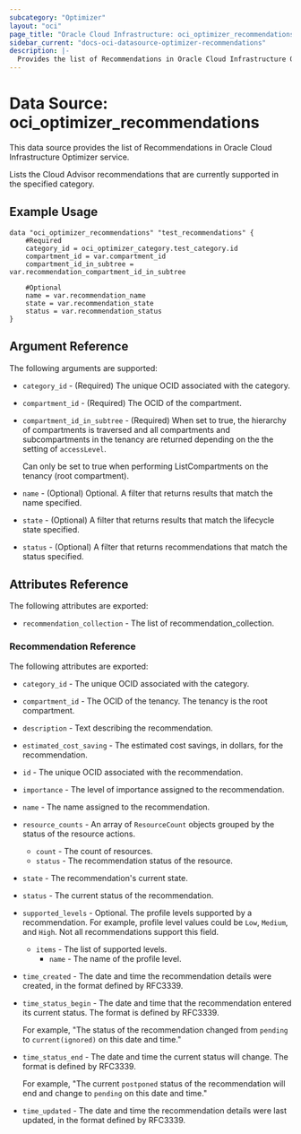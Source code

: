 ```yaml
---
subcategory: "Optimizer"
layout: "oci"
page_title: "Oracle Cloud Infrastructure: oci_optimizer_recommendations"
sidebar_current: "docs-oci-datasource-optimizer-recommendations"
description: |-
  Provides the list of Recommendations in Oracle Cloud Infrastructure Optimizer service
---
```


# Data Source: oci_optimizer_recommendations
This data source provides the list of Recommendations in Oracle Cloud Infrastructure Optimizer service.

Lists the Cloud Advisor recommendations that are currently supported in the specified category.


## Example Usage

```hcl
data "oci_optimizer_recommendations" "test_recommendations" {
	#Required
	category_id = oci_optimizer_category.test_category.id
	compartment_id = var.compartment_id
	compartment_id_in_subtree = var.recommendation_compartment_id_in_subtree

	#Optional
	name = var.recommendation_name
	state = var.recommendation_state
	status = var.recommendation_status
}
```

## Argument Reference

The following arguments are supported:

* `category_id` - (Required) The unique OCID associated with the category.
* `compartment_id` - (Required) The OCID of the compartment.
* `compartment_id_in_subtree` - (Required) When set to true, the hierarchy of compartments is traversed and all compartments and subcompartments in the tenancy are returned depending on the the setting of `accessLevel`.

	Can only be set to true when performing ListCompartments on the tenancy (root compartment). 
* `name` - (Optional) Optional. A filter that returns results that match the name specified.
* `state` - (Optional) A filter that returns results that match the lifecycle state specified. 
* `status` - (Optional) A filter that returns recommendations that match the status specified. 


## Attributes Reference

The following attributes are exported:

* `recommendation_collection` - The list of recommendation_collection.

### Recommendation Reference

The following attributes are exported:

* `category_id` - The unique OCID associated with the category.
* `compartment_id` - The OCID of the tenancy. The tenancy is the root compartment.
* `description` - Text describing the recommendation.
* `estimated_cost_saving` - The estimated cost savings, in dollars, for the recommendation.
* `id` - The unique OCID associated with the recommendation.
* `importance` - The level of importance assigned to the recommendation.
* `name` - The name assigned to the recommendation.
* `resource_counts` - An array of `ResourceCount` objects grouped by the status of the resource actions.
	* `count` - The count of resources.
	* `status` - The recommendation status of the resource.
* `state` - The recommendation's current state.
* `status` - The current status of the recommendation.
* `supported_levels` - Optional. The profile levels supported by a recommendation. For example, profile level values could be `Low`, `Medium`, and `High`. Not all recommendations support this field. 
	* `items` - The list of supported levels.
		* `name` - The name of the profile level.
* `time_created` - The date and time the recommendation details were created, in the format defined by RFC3339.
* `time_status_begin` - The date and time that the recommendation entered its current status. The format is defined by RFC3339.

	For example, "The status of the recommendation changed from `pending` to `current(ignored)` on this date and time." 
* `time_status_end` - The date and time the current status will change. The format is defined by RFC3339.

	For example, "The current `postponed` status of the recommendation will end and change to `pending` on this  date and time." 
* `time_updated` - The date and time the recommendation details were last updated, in the format defined by RFC3339.

